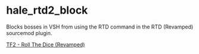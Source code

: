 # hale_rtd2_block
Blocks bosses in VSH from using the RTD command in the RTD (Revamped) sourcemod plugin.

[TF2 - Roll The Dice (Revamped)](https://forums.alliedmods.net/showthread.php?t=278579)
